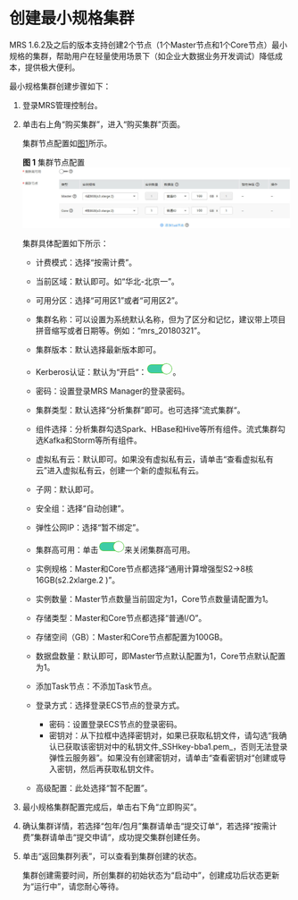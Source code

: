 # 创建最小规格集群<a name="ZH-CN_TOPIC_0102926516"></a>

MRS 1.6.2及之后的版本支持创建2个节点（1个Master节点和1个Core节点）最小规格的集群，帮助用户在轻量使用场景下（如企业大数据业务开发调试）降低成本，提供极大便利。

最小规格集群创建步骤如下：

1.  登录MRS管理控制台。
2.  单击右上角“购买集群”，进入“购买集群”页面。

    集群节点配置如[图1](#fig9173322104013)所示。

    **图 1**  集群节点配置<a name="fig9173322104013"></a>  
    ![](figures/集群节点配置.jpg "集群节点配置")

    集群具体配置如下所示：

    -   计费模式：选择“按需计费”。
    -   当前区域：默认即可。如“华北-北京一”。
    -   可用分区：选择“可用区1”或者“可用区2”。
    -   集群名称：可以设置为系统默认名称，但为了区分和记忆，建议带上项目拼音缩写或者日期等。例如：“mrs\_20180321”。
    -   集群版本：默认选择最新版本即可。
    -   Kerberos认证：默认为“开启“：![](figures/zh-cn_image_0142367133.png)。
    -   密码：设置登录MRS Manager的登录密码。
    -   集群类型：默认选择“分析集群”即可。也可选择“流式集群“。
    -   组件选择：分析集群勾选Spark、HBase和Hive等所有组件。流式集群勾选Kafka和Storm等所有组件。
    -   虚拟私有云：默认即可。如果没有虚拟私有云，请单击“查看虚拟私有云”进入虚拟私有云，创建一个新的虚拟私有云。
    -   子网：默认即可。
    -   安全组：选择“自动创建”。
    -   弹性公网IP：选择“暂不绑定”。
    -   集群高可用：单击![](figures/zh-cn_image_0142367137.png)来关闭集群高可用。
    -   实例规格：Master和Core节点都选择“通用计算增强型S2-\>8核16GB\(s2.2xlarge.2 \)”。
    -   实例数量：Master节点数量当前固定为1，Core节点数量请配置为1。
    -   存储类型：Master和Core节点都选择“普通I/O”。
    -   存储空间（GB）：Master和Core节点都配置为100GB。
    -   数据盘数量：默认即可，即Master节点默认配置为1，Core节点默认配置为1。
    -   添加Task节点：不添加Task节点。
    -   登录方式：选择登录ECS节点的登录方式。
        -   密码：设置登录ECS节点的登录密码。
        -   密钥对：从下拉框中选择密钥对，如果已获取私钥文件，请勾选“我确认已获取该密钥对中的私钥文件_SSHkey-bba1.pem_，否则无法登录弹性云服务器”。如果没有创建密钥对，请单击“查看密钥对“创建或导入密钥，然后再获取私钥文件。

    -   高级配置：此处选择“暂不配置”。

3.  最小规格集群配置完成后，单击右下角“立即购买”。
4.  确认集群详情，若选择“包年/包月”集群请单击“提交订单“，若选择“按需计费”集群请单击“提交申请“，成功提交集群创建任务。
5.  单击“返回集群列表”，可以查看到集群创建的状态。

    集群创建需要时间，所创集群的初始状态为“启动中”，创建成功后状态更新为“运行中”，请您耐心等待。


